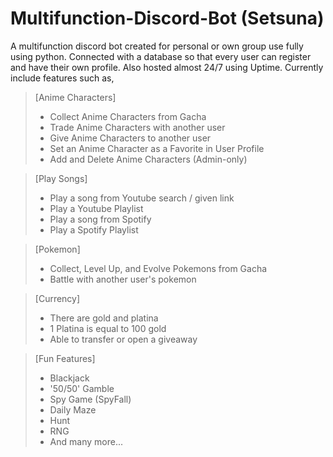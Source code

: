 # Multifunction-Discord-Bot (Setsuna)

A multifunction discord bot created for personal or own group use fully using python.
Connected with a database so that every user can register and have
their own profile. Also hosted almost 24/7 using Uptime.
Currently include features such as,

> [Anime Characters]
> - Collect Anime Characters from Gacha
> - Trade Anime Characters with another user
> - Give Anime Characters to another user
> - Set an Anime Character as a Favorite in User Profile
> - Add and Delete Anime Characters (Admin-only)

> [Play Songs]
> - Play a song from Youtube search / given link
> - Play a Youtube Playlist
> - Play a song from Spotify
> - Play a Spotify Playlist

> [Pokemon]
> - Collect, Level Up, and Evolve Pokemons from Gacha
> - Battle with another user's pokemon

> [Currency]
> - There are gold and platina
> - 1 Platina is equal to 100 gold
> - Able to transfer or open a giveaway

> [Fun Features]
> - Blackjack
> - '50/50' Gamble
> - Spy Game (SpyFall)
> - Daily Maze
> - Hunt
> - RNG
> - And many more...
